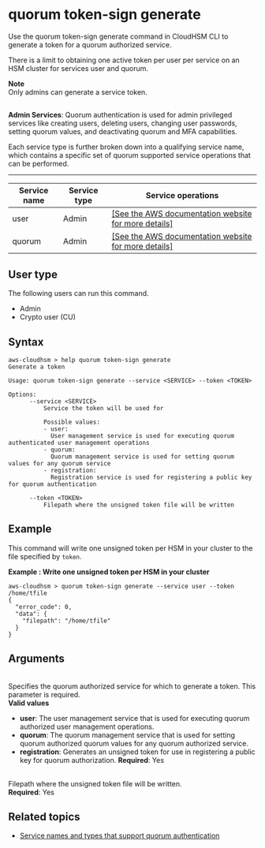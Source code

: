 # quorum token\-sign generate<a name="cloudhsm_cli-qm-token-gen"></a>

Use the quorum token\-sign generate command in CloudHSM CLI to generate a token for a quorum authorized service\.

There is a limit to obtaining one active token per user per service on an HSM cluster for services user and quorum\.

**Note**  
Only admins can generate a service token\.

## <a name="w13aac19c11c17c25b9c11b9"></a>

**Admin Services**: Quorum authentication is used for admin privileged services like creating users, deleting users, changing user passwords, setting quorum values, and deactivating quorum and MFA capabilities\.

Each service type is further broken down into a qualifying service name, which contains a specific set of quorum supported service operations that can be performed\.


****  

| Service name | Service type | Service operations | 
| --- | --- | --- | 
| user | Admin |  [\[See the AWS documentation website for more details\]](http://docs.aws.amazon.com/cloudhsm/latest/userguide/cloudhsm_cli-qm-token-gen.html)  | 
| quorum | Admin |  [\[See the AWS documentation website for more details\]](http://docs.aws.amazon.com/cloudhsm/latest/userguide/cloudhsm_cli-qm-token-gen.html)  | 

## User type<a name="quorum-token-generate-user-type"></a>

The following users can run this command\.
+ Admin
+ Crypto user \(CU\)

## Syntax<a name="quorum-token-generate-syntax"></a>

```
aws-cloudhsm > help quorum token-sign generate 
Generate a token

Usage: quorum token-sign generate --service <SERVICE> --token <TOKEN> 

Options:
      --service <SERVICE>
          Service the token will be used for

          Possible values:
          - user:
            User management service is used for executing quorum authenticated user management operations
          - quorum:
            Quorum management service is used for setting quorum values for any quorum service
          - registration:
            Registration service is used for registering a public key for quorum authentication

      --token <TOKEN> 
          Filepath where the unsigned token file will be written
```

## Example<a name="quorum-token-generate-examples"></a>

This command will write one unsigned token per HSM in your cluster to the file specified by `token`\.

**Example : Write one unsigned token per HSM in your cluster**  

```
aws-cloudhsm > quorum token-sign generate --service user --token /home/tfile
{
  "error_code": 0,
  "data": {
    "filepath": "/home/tfile"
  }
}
```

## Arguments<a name="quorum-token-generate-arguments"></a>

***<service>***  
Specifies the quorum authorized service for which to generate a token\. This parameter is required\.  
**Valid values**  
+ **user**: The user management service that is used for executing quorum authorized user management operations\.
+ **quorum**: The quorum management service that is used for setting quorum authorized quorum values for any quorum authorized service\.
+ **registration**: Generates an unsigned token for use in registering a public key for quorum authorization\.
**Required**: Yes

***<token>***  
Filepath where the unsigned token file will be written\.  
**Required**: Yes

## Related topics<a name="quorum-token-generate-seealso"></a>
+ [Service names and types that support quorum authentication](quorum-auth-chsm-cli-service-names.md)